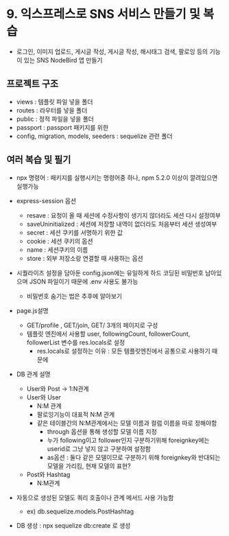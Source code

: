 # 9. 익스프레스로 SNS 서비스 만들기 및 복습
* 로그인, 이미지 업로드, 게시글 작성, 게시글 작성, 해시태그 검색, 팔로잉 등의 기능이 있는 SNS NodeBird 앱 만들기

## 프로젝트 구조
* views : 템플릿 파일 넣을 폴더
* routes : 라우터를 넣을 폴더
* public : 정적 파일을 넣을 폴더
* passport : passport 패키지를 위한
* config, migration, models, seeders : sequelize 관련 폴더

## 여러 복습 및 필기
* npx 명령어 : 패키지를 실행시키는 명령어중 하나, npm 5.2.0 이상이 깔려있으면 실행가능
* express-session 옵션
    * resave : 요청이 올 때 세션에 수정사항이 생기지 않더라도 세션 다시 설정여부
    * saveUninitialized : 세션에 저장할 내역이 없더라도 처음부터 세션 생성여부
    * secret : 세션 쿠키를 서명하기 위한 값
    * cookie : 세션 쿠키의 옵션 
    * name : 세션쿠키의 이름
    * store : 외부 저장소랑 연결할 때 사용하는 옵션

* 시퀄라이즈 설정을 담아둔 config.json에는 유일하게 하드 코딩된 비밀번호 남아있으며 JSON 파일이기 때문에 .env 사용도 불가능
    * 비밀번호 숨기는 법은 추후에 알아보기

* page.js설명
    * GET/profile , GET/join, GET/ 3개의 페이지로 구성
    * 템플릿 엔진에서 사용할 user, followingCount, followerCount, followerList 변수를 res.locals로 설정
        * res.locals로 설정하는 이유 : 모든 템플릿엔진에서 공통으로 사용하기 때문에

* DB 관계 설명
    * User와 Post -> 1:N관계
    * User와 User
        * N:M 관계
        * 팔로잉기능이 대표적 N:M 관계
        * 같은 테이블간의 N:M관계에서는 모델 이름과 컬럼 이름을 따로 정해야함
            * through 옵션을 통해 생성할 모델 이름 지정 
            * 누가 following이고 follower인지 구분하기위해 foreignkey에는 userid로 그냥 넣지 않고 구분하여 설정함
            * as옵션 : 둘다 같은 모델이므로 구분하기 위해 foreignkey와 반대되는 모델을 가리킴, 현재 모델의 표현?
    * Post와 Hashtag 
        * N:M관계
* 자동으로 생성된 모델도 쿼리 호출이나 관계 메서드 사용 가능함
    * ex) db.sequelize.models.PostHashtag
* DB 생성 : npx sequelize db:create 로 생성